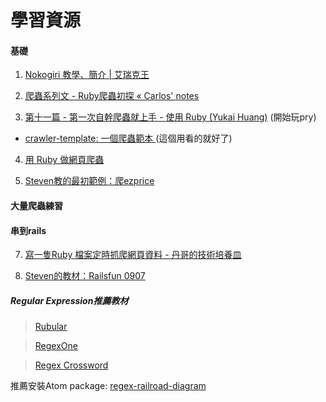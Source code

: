 # 學習資源


#### 基礎
1. [Nokogiri 教學、簡介 | 艾瑞克王](http://wwssllabcd.github.io/blog/2012/10/25/how-to-use-nokogiri/)

2. [爬蟲系列文 - Ruby爬蟲初探 « Carlos' notes](http://carlos-blog.logdown.com/posts/2016/06/10/reptile-series-approach)

3. [第十一篇 - 第一次自幹爬蟲就上手 - 使用 Ruby  (Yukai Huang)](https://yukaii.tw/blog/2015/05/03/how-to-write-web-crawler-for-the-first-time-using-ruby/) (開始玩pry)

  + [crawler-template: 一個爬蟲範本 ](https://github.com/Yukaii/crawler-template) (這個用看的就好了)

4. [用 Ruby 做網頁爬蟲](http://mgleon08.github.io/blog/2016/02/07/ruby-crawler/)

5. [Steven教的最初範例：爬ezprice](https://hackpad.com/Railsfun-0907-fzkwOww6RXq#:h=ezprice)


#### 大量爬蟲練習











#### 串到rails
7. [寫一隻Ruby 檔案定時抓爬網頁資料 - 丹哥的技術培養皿](http://tech.guojheng-lin.com/posts/2015/12/03/write-a-ruby-file-regularly-to-catch-crawling-web-page-data/)

8. [Steven的教材：Railsfun 0907](https://hackpad.com/Railsfun-0907-fzkwOww6RXq)



##### Regular Expression推薦教材

> [Rubular](http://rubular.com/)

> [RegexOne](https://regexone.com/lesson/wildcards_dot?)

> [Regex Crossword](https://regexcrossword.com/)

 推薦安裝Atom package: [regex-railroad-diagram](https://atom.io/packages/regex-railroad-diagram)
